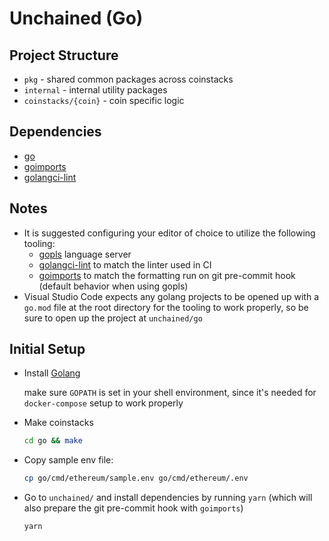 # Unchained (Go)

## Project Structure

- `pkg` - shared common packages across coinstacks
- `internal` - internal utility packages
- `coinstacks/{coin}` - coin specific logic

## Dependencies

- [go](https://go.dev/)
- [goimports](https://pkg.go.dev/golang.org/x/tools/cmd/goimports)
- [golangci-lint](https://golangci-lint.run/)

## Notes

- It is suggested configuring your editor of choice to utilize the following tooling:
  - [gopls](https://pkg.go.dev/golang.org/x/tools/gopls) language server
  - [golangci-lint](https://golangci-lint.run/) to match the linter used in CI
  - [goimports](https://pkg.go.dev/golang.org/x/tools/cmd/goimports) to match the formatting run on git pre-commit hook (default behavior when using gopls)
- Visual Studio Code expects any golang projects to be opened up with a `go.mod` file at the root directory for the tooling to work properly, so be sure to open up the project at `unchained/go`

## Initial Setup

- Install [Golang](https://go.dev/doc/install)

  make sure `GOPATH` is set in your shell environment, since it's needed for `docker-compose` setup to work properly

- Make coinstacks

  ```sh
  cd go && make
  ```

- Copy sample env file:

  ```sh
  cp go/cmd/ethereum/sample.env go/cmd/ethereum/.env
  ```

- Go to `unchained/` and install dependencies by running `yarn` (which will also prepare the git pre-commit hook with `goimports`)
  ```sh
  yarn
  ```